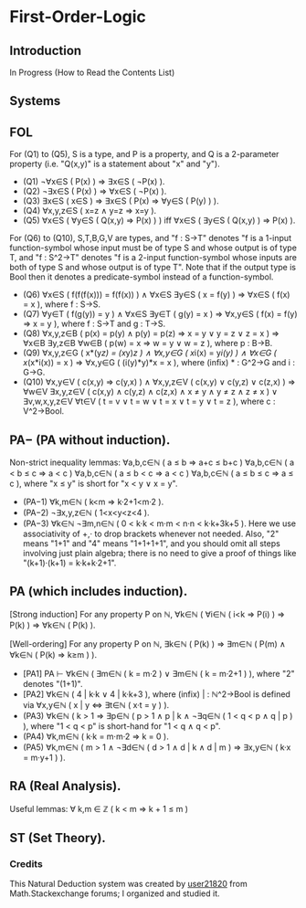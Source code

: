 # First-Order-Logic

## Introduction

In Progress (How to Read the Contents List)

## Systems


## FOL

For (Q1) to (Q5), S is a type, and P is a property, and Q is a 2-parameter property (i.e. "Q(x,y)" is a statement about "x" and "y").
- (Q1) ¬∀x∈S ( P(x) ) ⇒ ∃x∈S ( ¬P(x) ). 
- (Q2) ¬∃x∈S ( P(x) ) ⇒ ∀x∈S ( ¬P(x) ). 
- (Q3) ∃x∈S ( x∈S ) ⇒ ∃x∈S ( P(x) ⇒ ∀y∈S ( P(y) ) ). 
- (Q4) ∀x,y,z∈S ( x=z ∧ y=z ⇒ x=y ). 
- (Q5) ∀x∈S ( ∀y∈S ( Q(x,y) ⇒ P(x) ) ) iff ∀x∈S ( ∃y∈S ( Q(x,y) ) ⇒ P(x) ).

For (Q6) to (Q10), S,T,B,G,V are types, and "f : S→T" denotes "f is a 1-input function-symbol whose input must be of type S and whose output is of type T, and "f : S^2→T" denotes "f is a 2-input function-symbol whose inputs are both of type S and whose output is of type T". Note that if the output type is Bool then it denotes a predicate-symbol instead of a function-symbol.
- (Q6) ∀x∈S ( f(f(f(x))) = f(f(x)) ) ∧ ∀x∈S ∃y∈S ( x = f(y) ) ⇒ ∀x∈S ( f(x) = x ), where f : S→S. 
- (Q7) ∀y∈T ( f(g(y)) = y ) ∧ ∀x∈S ∃y∈T ( g(y) = x ) ⇒ ∀x,y∈S ( f(x) = f(y) ⇒ x = y ), where f : S→T and g : T→S. 
- (Q8) ∀x,y,z∈B ( p(x) = p(y) ∧ p(y) = p(z) ⇒ x = y ∨ y = z ∨ z = x ) ⇒ ∀x∈B ∃y,z∈B ∀w∈B ( p(w) = x ⇒ w = y ∨ w = z ), where p : B→B.
- (Q9) ∀x,y,z∈G ( x*(y*z) = (x*y)*z ) ∧ ∀x,y∈G ( x*i(x) = y*i(y) ) ∧ ∀x∈G ( x*(x*i(x)) = x ) ⇒ ∀x,y∈G ( (i(y)*y)*x = x ), where (infix) * : G^2→G and i : G→G. 
- (Q10) ∀x,y∈V ( c(x,y) ⇒ c(y,x) ) ∧ ∀x,y,z∈V ( c(x,y) ∨ c(y,z) ∨ c(z,x) ) ⇒ ∀w∈V ∃x,y,z∈V ( c(x,y) ∧ c(y,z) ∧ c(z,x) ∧ x ≠ y ∧ y ≠ z ∧ z ≠ x ) ∨ ∃v,w,x,y,z∈V ∀t∈V ( t = v ∨ t = w ∨ t = x ∨ t = y ∨ t = z ), where c : V^2→Bool.

## PA− (PA without induction). 

Non-strict inequality lemmas:
∀a,b,c∈ℕ ( a ≤ b ⇒ a+c ≤ b+c )
∀a,b,c∈ℕ ( a < b ≤ c ⇒ a < c ) 
∀a,b,c∈ℕ ( a ≤ b < c ⇒ a < c ) 
∀a,b,c∈ℕ ( a ≤ b ≤ c ⇒ a ≤ c ), where "x ≤ y" is short for "x < y ∨ x = y".

- (PA−1) ∀k,m∈ℕ ( k<m ⇒ k·2+1<m·2 ). 
- (PA−2) ¬∃x,y,z∈ℕ ( 1<x<y<z<4 ). 
- (PA−3) ∀k∈ℕ ¬∃m,n∈ℕ ( 0 < k·k < m·m < n·n < k·k+3k+5 ). 
Here we use associativity of +,· to drop brackets whenever not needed. Also, "2" means "1+1" and "4" means "1+1+1+1", and you should omit all steps involving just plain algebra; there is no need to give a proof of things like "(k+1)·(k+1) = k·k+k·2+1".

## PA (which includes induction).

[Strong induction] For any property P on ℕ, ∀k∈ℕ ( ∀i∈ℕ ( i<k ⇒ P(i) ) ⇒ P(k) ) ⇒ ∀k∈ℕ ( P(k) ).

[Well-ordering] For any property P on ℕ, ∃k∈ℕ ( P(k) ) ⇒ ∃m∈ℕ ( P(m) ∧ ∀k∈ℕ ( P(k) ⇒ k≥m ) ).

- [PA1] PA ⊢ ∀k∈ℕ ( ∃m∈ℕ ( k = m·2 ) ∨ ∃m∈ℕ ( k = m·2+1 ) ), where "2" denotes "(1+1)". 
- [PA2] ∀k∈ℕ ( 4 | k·k ∨ 4 | k·k+3 ), where (infix) | : ℕ^2→Bool is defined via ∀x,y∈ℕ ( x | y ⇔ ∃t∈ℕ ( x·t = y ) ). 
- (PA3) ∀k∈ℕ ( k > 1 ⇒ ∃p∈ℕ ( p > 1 ∧ p | k ∧ ¬∃q∈ℕ ( 1 < q < p ∧ q | p ) ), where "1 < q < p" is short-hand for "1 < q ∧ q < p". 
- (PA4) ∀k,m∈ℕ ( k·k = m·m·2 ⇒ k = 0 ). 
- (PA5) ∀k,m∈ℕ ( m > 1 ∧ ¬∃d∈ℕ ( d > 1 ∧ d | k ∧ d | m ) ⇒ ∃x,y∈ℕ ( k·x = m·y+1 ) ).

## RA (Real Analysis).

Useful lemmas:
∀ k,m ∈ ℤ ( k < m ⇒ k + 1 ≤ m )

## ST (Set Theory).

### Credits 

This Natural Deduction system was created by [user21820](https://math.stackexchange.com/users/21820/user21820) from Math.Stackexchange forums; I organized and studied it.
